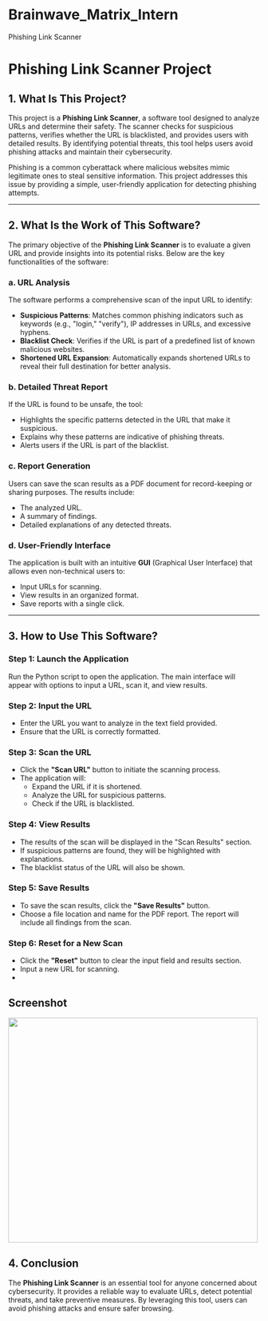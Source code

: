 # Brainwave_Matrix_Intern
Phishing Link Scanner
# Phishing Link Scanner Project

## 1. What Is This Project?

This project is a **Phishing Link Scanner**, a software tool designed to analyze URLs and determine their safety. The scanner checks for suspicious patterns, verifies whether the URL is blacklisted, and provides users with detailed results. By identifying potential threats, this tool helps users avoid phishing attacks and maintain their cybersecurity.

Phishing is a common cyberattack where malicious websites mimic legitimate ones to steal sensitive information. This project addresses this issue by providing a simple, user-friendly application for detecting phishing attempts.

---

## 2. What Is the Work of This Software?

The primary objective of the **Phishing Link Scanner** is to evaluate a given URL and provide insights into its potential risks. Below are the key functionalities of the software:

### a. **URL Analysis**
The software performs a comprehensive scan of the input URL to identify:
- **Suspicious Patterns**: Matches common phishing indicators such as keywords (e.g., "login," "verify"), IP addresses in URLs, and excessive hyphens.
- **Blacklist Check**: Verifies if the URL is part of a predefined list of known malicious websites.
- **Shortened URL Expansion**: Automatically expands shortened URLs to reveal their full destination for better analysis.

### b. **Detailed Threat Report**
If the URL is found to be unsafe, the tool:
- Highlights the specific patterns detected in the URL that make it suspicious.
- Explains why these patterns are indicative of phishing threats.
- Alerts users if the URL is part of the blacklist.

### c. **Report Generation**
Users can save the scan results as a PDF document for record-keeping or sharing purposes. The results include:
- The analyzed URL.
- A summary of findings.
- Detailed explanations of any detected threats.

### d. **User-Friendly Interface**
The application is built with an intuitive **GUI** (Graphical User Interface) that allows even non-technical users to:
- Input URLs for scanning.
- View results in an organized format.
- Save reports with a single click.

---

## 3. How to Use This Software?

### Step 1: **Launch the Application**
Run the Python script to open the application. The main interface will appear with options to input a URL, scan it, and view results.

### Step 2: **Input the URL**
- Enter the URL you want to analyze in the text field provided.
- Ensure that the URL is correctly formatted.

### Step 3: **Scan the URL**
- Click the **"Scan URL"** button to initiate the scanning process.
- The application will:
  - Expand the URL if it is shortened.
  - Analyze the URL for suspicious patterns.
  - Check if the URL is blacklisted.

### Step 4: **View Results**
- The results of the scan will be displayed in the "Scan Results" section.
- If suspicious patterns are found, they will be highlighted with explanations.
- The blacklist status of the URL will also be shown.

### Step 5: **Save Results**
- To save the scan results, click the **"Save Results"** button.
- Choose a file location and name for the PDF report. The report will include all findings from the scan.

### Step 6: **Reset for a New Scan**
- Click the **"Reset"** button to clear the input field and results section.
- Input a new URL for scanning.
- 
## Screenshot
<img src ="https://github.com/user-attachments/assets/d5b586ba-ac85-4ac1-9f22-4b23bc1fb258" height="450" width="500">

## 4. Conclusion

The **Phishing Link Scanner** is an essential tool for anyone concerned about cybersecurity. It provides a reliable way to evaluate URLs, detect potential threats, and take preventive measures. By leveraging this tool, users can avoid phishing attacks and ensure safer browsing.

